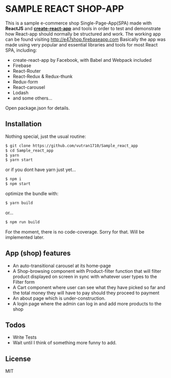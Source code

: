 # SAMPLE REACT SHOP-APP


This is a sample e-commerce shop Single-Page-App(SPA) made with **ReactJS** and **[create-react-app][CRA]** and tools in order to test and demonstrate how React-app should normally be structured and work. The working app can be found visiting http://e47shop.firebaseapp.com
Basically the app was made using very popular and essential libraries and tools for most React SPA, including:

  - create-react-app by Facebook, with Babel and Webpack included
  - Firebase
  - React-Router
  - React-Redux & Redux-thunk
  - Redux-form
  - React-carousel
  - Lodash
  - and some others...




Open package.json for details. 



## Installation
Nothing special, just the usual routine:
```sh
$ git clone https://github.com/vutran1710/Sample_react_app
$ cd Sample_react_app
$ yarn
$ yarn start
```
or if you dont have yarn just yet...
```sh
$ npm i
$ npm start
```
optimize the bundle with:
```sh
$ yarn build
```
or...
```sh
$ npm run build
```
For the moment, there is no code-coverage. Sorry for that. Will be implemented later.

## App (shop) features
- An auto-transitional carousel at its home-page
- A Shop-browsing component with Product-filter function that will filter product displayed on screen in sync with whatever user types to the Filter form
- A Cart component where user can see what they have picked so far and the total money they will have to pay should they proceed to payment
- An about page which is under-construction.
- A login page where the admin can log in and add more products to the shop

## Todos
 - Write Tests
 - Wait until I think of something more funny to add.

License
----

MIT

[//]: # (These are reference links used in the body of this note and get stripped out when the markdown processor does its job.)
   [Fks]: <https://jsonplaceholder.typicode.com/>
   [Lpx]: <http://lorempixel.com/>
   [RIS]: <https://github.com/CassetteRocks/react-infinite-scroller/>
   [Rsk]: <https://github.com/reactjs/react-modal/>
   [CRA]: <https://github.com/facebookincubator/create-react-app />
   >
